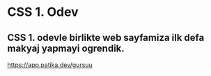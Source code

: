 # CSS 1. Odev
## CSS 1. odevle birlikte web sayfamiza ilk defa makyaj yapmayi ogrendik.
https://app.patika.dev/gursuu